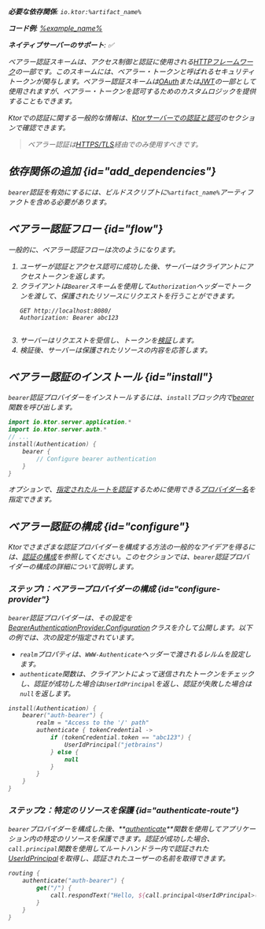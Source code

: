 [//]: # (title: Ktorサーバーでのベアラー認証)

<show-structure for="chapter" depth="2"/>

<var name="artifact_name" value="ktor-server-auth"/>

<tldr>
<p>
<b>必要な依存関係</b>: <code>io.ktor:%artifact_name%</code>
</p>
<var name="example_name" value="auth-bearer"/>
<p>
    <b>コード例</b>:
    <a href="https://github.com/ktorio/ktor-documentation/tree/%ktor_version%/codeSnippets/snippets/%example_name%">
        %example_name%
    </a>
</p>
<p>
    <b><Links href="/ktor/server-native" summary="KtorはKotlin/Nativeをサポートしており、追加のランタイムや仮想マシンなしでサーバーを実行できます。">ネイティブサーバー</Links>のサポート</b>: ✅
</p>
</tldr>

ベアラー認証スキームは、アクセス制御と認証に使用される[HTTPフレームワーク](https://developer.mozilla.org/en-US/docs/Web/HTTP/Authentication)の一部です。このスキームには、ベアラー・トークンと呼ばれるセキュリティトークンが関与します。ベアラー認証スキームは[OAuth](server-oauth.md)または[JWT](server-jwt.md)の一部として使用されますが、ベアラー・トークンを認可するためのカスタムロジックを提供することもできます。

Ktorでの認証に関する一般的な情報は、[Ktorサーバーでの認証と認可](server-auth.md)のセクションで確認できます。

> ベアラー認証は[HTTPS/TLS](server-ssl.md)経由でのみ使用すべきです。

## 依存関係の追加 {id="add_dependencies"}
`bearer`認証を有効にするには、ビルドスクリプトに`%artifact_name%`アーティファクトを含める必要があります。

<Tabs group="languages">
    <TabItem title="Gradle (Kotlin)" group-key="kotlin">
        <code-block lang="Kotlin" code="            implementation(&quot;io.ktor:%artifact_name%:$ktor_version&quot;)"/>
    </TabItem>
    <TabItem title="Gradle (Groovy)" group-key="groovy">
        <code-block lang="Groovy" code="            implementation &quot;io.ktor:%artifact_name%:$ktor_version&quot;"/>
    </TabItem>
    <TabItem title="Maven" group-key="maven">
        <code-block lang="XML" code="            &lt;dependency&gt;&#10;                &lt;groupId&gt;io.ktor&lt;/groupId&gt;&#10;                &lt;artifactId&gt;%artifact_name%-jvm&lt;/artifactId&gt;&#10;                &lt;version&gt;${ktor_version}&lt;/version&gt;&#10;            &lt;/dependency&gt;"/>
    </TabItem>
</Tabs>

## ベアラー認証フロー {id="flow"}

一般的に、ベアラー認証フローは次のようになります。

1.  ユーザーが認証とアクセス認可に成功した後、サーバーはクライアントにアクセストークンを返します。
2.  クライアントは`Bearer`スキームを使用して`Authorization`ヘッダーでトークンを渡して、保護されたリソースにリクエストを行うことができます。
    ```HTTP
    GET http://localhost:8080/
    Authorization: Bearer abc123
    
    
    ```
3.  サーバーはリクエストを受信し、トークンを[検証](#configure)します。
4.  検証後、サーバーは保護されたリソースの内容を応答します。

## ベアラー認証のインストール {id="install"}
`bearer`認証プロバイダーをインストールするには、`install`ブロック内で[bearer](https://api.ktor.io/ktor-server-auth/io.ktor.server.auth/bearer.html)関数を呼び出します。

```kotlin
import io.ktor.server.application.*
import io.ktor.server.auth.*
// ...
install(Authentication) {
    bearer {
        // Configure bearer authentication
    }
}
```

オプションで、[指定されたルートを認証](#authenticate-route)するために使用できる[プロバイダー名](server-auth.md#provider-name)を指定できます。

## ベアラー認証の構成 {id="configure"}

Ktorでさまざまな認証プロバイダーを構成する方法の一般的なアイデアを得るには、[認証の構成](server-auth.md#configure)を参照してください。このセクションでは、`bearer`認証プロバイダーの構成の詳細について説明します。

### ステップ1：ベアラープロバイダーの構成 {id="configure-provider"}

`bearer`認証プロバイダーは、その設定を[BearerAuthenticationProvider.Configuration](https://api.ktor.io/ktor-server-auth/io.ktor.server.auth/-bearer-authentication-provider/-config/index.html)クラスを介して公開します。以下の例では、次の設定が指定されています。
*   `realm`プロパティは、`WWW-Authenticate`ヘッダーで渡されるレルムを設定します。
*   `authenticate`関数は、クライアントによって送信されたトークンをチェックし、認証が成功した場合は`UserIdPrincipal`を返し、認証が失敗した場合は`null`を返します。

```kotlin
install(Authentication) {
    bearer("auth-bearer") {
        realm = "Access to the '/' path"
        authenticate { tokenCredential ->
            if (tokenCredential.token == "abc123") {
                UserIdPrincipal("jetbrains")
            } else {
                null
            }
        }
    }
}
```

### ステップ2：特定のリソースを保護 {id="authenticate-route"}

`bearer`プロバイダーを構成した後、**[authenticate](server-auth.md#authenticate-route)**関数を使用してアプリケーション内の特定のリソースを保護できます。認証が成功した場合、`call.principal`関数を使用してルートハンドラー内で認証された[UserIdPrincipal](https://api.ktor.io/ktor-server-auth/io.ktor.server.auth/-user-id-principal/index.html)を取得し、認証されたユーザーの名前を取得できます。

```kotlin
routing {
    authenticate("auth-bearer") {
        get("/") {
            call.respondText("Hello, ${call.principal<UserIdPrincipal>()?.name}!")
        }
    }
}